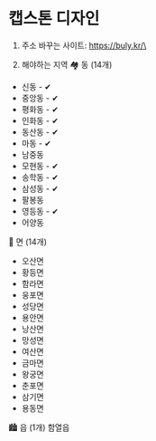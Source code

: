# 캡스톤 디자인

1. 주소 바꾸는 사이트: https://buly.kr/\

2. 해야하는 지역
🏘 동 (14개)
- 신동 - ✔
- 중앙동 - ✔
- 평화동 - ✔
- 인화동 - ✔
- 동산동 - ✔
- 마동 - ✔
- 남중동
- 모현동 - ✔
- 송학동 - ✔
- 삼성동 - ✔
- 팔봉동
- 영등동 - ✔
- 어양동

🌾 면 (14개)
- 오산면
- 황등면
- 함라면
- 웅포면
- 성당면
- 용안면
- 낭산면
- 망성면
- 여산면
- 금마면
- 왕궁면
- 춘포면
- 삼기면
- 용동면

🏙 읍 (1개)
함열읍
